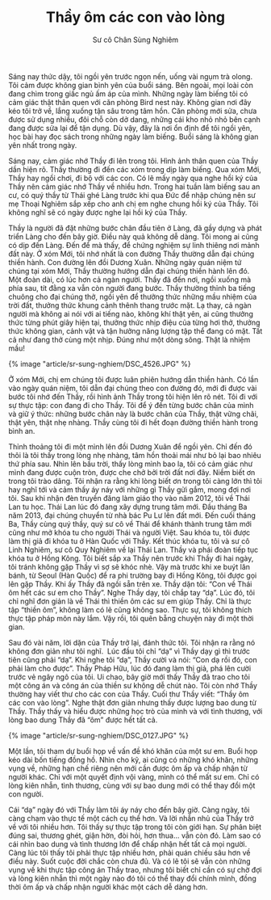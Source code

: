 ﻿---
title: Thầy ôm các con vào lòng
author: Sư cô Chân Sùng Nghiêm
---

Sáng nay thức dậy, tôi ngồi yên trước ngọn nến, uống vài ngụm trà olong. Tôi cảm được không gian bình yên của buổi sáng. Bên ngoài, mọi loài còn đang chìm trong giấc ngủ ấm áp của mình. Những ngày làm biếng tôi có cảm giác thật thân quen với căn phòng Bird nest này. Không gian nơi đây kéo tôi trở về, lắng xuống tận sâu trong tâm hồn. Căn phòng mới sửa, chưa được sử dụng nhiều, đôi chỗ còn dở dang, những cái kho nhỏ nhỏ bên cạnh đang được sửa lại để tận dụng. Dù vậy, đây là nơi ổn định để tôi ngồi yên, học bài hay đọc sách trong những ngày làm biếng. Buổi sáng là không gian yên nhất trong ngày.

Sáng nay, cảm giác nhớ Thầy đi lên trong tôi. Hình ảnh thân quen của Thầy dần hiện rõ. Thầy thường đi đến các xóm trong dịp làm biếng. Qua xóm Mới, Thầy hay ngồi chơi, đi bộ với các con. Có lẽ mấy ngày qua nghe hồi ký của Thầy nên cảm giác nhớ Thầy về nhiều hơn. Trong hai tuần làm biếng sau an cư, có quý thầy từ Thái ghé Làng trước khi qua Đức để nhập chúng nên sư mẹ Thoại Nghiêm sắp xếp cho anh chị em nghe chung hồi ký của Thầy. Tôi không nghĩ sẽ có ngày được nghe lại hồi ký của Thầy.

Thầy là người đã đặt những bước chân đầu tiên ở Làng, đã gầy dựng và phát triển Làng cho đến bây giờ. Điều này quả không dễ dàng. Tôi mong ai cũng có dịp đến Làng. Đến để mà thấy, để chứng nghiệm sự linh thiêng nơi mảnh đất này. Ở xóm Mới, tôi nhớ nhất là con đường Thầy thường dẫn đại chúng thiền hành. Con đường lên đồi Dương Xuân. Những ngày quán niệm tứ chúng tại xóm Mới, Thầy thường hướng dẫn đại chúng thiền hành lên đó. Một đoàn dài, có lúc hơn cả ngàn người. Thầy đã đến nơi, ngồi xuống mà phía sau, tít đằng xa vẫn còn người đang bước. Thầy thường thỉnh ba tiếng chuông cho đại chúng thở, ngồi yên để thưởng thức những mầu nhiệm của trời đất, thưởng thức khung cảnh thênh thang trước mặt. Lạ thay, cả ngàn người mà không ai nói với ai tiếng nào, không khí thật yên, ai cũng thưởng thức từng phút giây hiện tại, thưởng thức nhịp điệu của từng hơi thở, thưởng thức không gian, cảnh vật và tận hưởng năng lượng tập thể đang có mặt. Tất cả như đang thở cùng một nhịp. Đúng như một dòng sông. Thật là nhiệm mầu!

{% image "article/sr-sung-nghiem/DSC_4526.JPG" %}

Ở xóm Mới, chị em chúng tôi được luân phiên hướng dẫn thiền hành. Có lần vào ngày quán niệm, tôi dẫn đại chúng theo con đường đó, mới đi được vài bước tôi nhớ đến Thầy, rồi hình ảnh Thầy trong tôi hiện lên rõ nét. Tôi đi với sự thực tập: con đang đi cho Thầy. Tôi để ý đến từng bước chân của mình và giữ ý thức: những bước chân này là bước chân của Thầy, thật vững chãi, thật yên, thật nhẹ nhàng. Thầy cùng tôi đi hết đoạn đường thiền hành trong bình an.

Thỉnh thoảng tôi đi một mình lên đồi Dương Xuân để ngồi yên. Chỉ đến đó thôi là tôi thấy trong lòng nhẹ nhàng, tâm hồn thoải mái như bỏ lại bao nhiêu thứ phía sau. Nhìn lên bầu trời, thấy lòng mình bao la, tôi có cảm giác như mình đang được cuộn tròn, được che chở bởi trời đất nơi đây. Niềm biết ơn trong tôi trào dâng. Tôi nhận ra rằng khi lòng biết ơn trong tôi càng lớn thì tôi hay nghĩ tới và cảm thấy áy náy với những gì Thầy gửi gắm, mong đợi nơi tôi. Sau khi nhận đèn truyền đăng làm giáo thọ vào năm 2012, tôi về Thái Lan tu học. Thái Lan lúc đó đang xây dựng trung tâm mới. Đầu tháng Ba năm 2013, đại chúng chuyển từ nhà bác Pu Lư lên đất mới. Đến cuối tháng Ba, Thầy cùng quý thầy, quý sư cô về Thái để khánh thành trung tâm mới cũng như mở khóa tu cho người Thái và người Việt. Sau khóa tu, tôi được làm thị giả đi khóa tu ở Hàn Quốc với Thầy. Kết thúc khóa tu, tôi và sư cô Linh Nghiêm, sư cô Quy Nghiêm về lại Thái Lan. Thầy và phái đoàn tiếp tục khóa tu ở Hồng Kông. Tôi biết sắp xa Thầy nên trước khi Thầy đi hai ngày, tôi tránh không gặp Thầy vì sợ sẽ khóc nhè. Vậy mà trước khi xe buýt lăn bánh, từ Seoul (Hàn Quốc) để ra phi trường bay đi Hồng Kông, tôi được gọi lên gặp Thầy. Khi ấy Thầy đã ngồi sẵn trên xe. Thầy dặn tôi: “Con về Thái ôm hết các sư em cho Thầy”. Nghe Thầy dạy, tôi chắp tay “dạ”. Lúc đó, tôi chỉ nghĩ đơn giản là về Thái thì thiền ôm các sư em giúp Thầy. Chỉ là thực tập “thiền ôm”, không làm có lẽ cũng không sao. Thực sự, tôi không thích thực tập pháp môn này lắm. Vậy rồi, tôi quên bẵng chuyện này đi một thời gian.

Sau đó vài năm, lời dặn của Thầy trở lại, đánh thức tôi. Tôi nhận ra rằng nó không đơn giản như tôi nghĩ.  Lúc đầu tôi chỉ “dạ” vì Thầy dạy gì thì trước tiên cũng phải “dạ”. Khi nghe tôi “dạ”, Thầy cười và nói: “Con dạ rồi đó, con phải làm cho được”. Thầy Pháp Hữu, lúc đó đang làm thị giả, phá lên cười trước vẻ ngây ngô của tôi. Ui chao, bây giờ mới thấy Thầy đã trao cho tôi một công án và công án của thiền sư không dễ chút nào. Tôi còn nhớ Thầy thường hay viết thư cho các con của Thầy. Cuối thư Thầy viết: “Thầy ôm các con vào lòng”. Nghe thật đơn giản nhưng thấy được lượng bao dung từ Thầy. Thầy thấy và hiểu được những học trò của mình và với tình thương, với lòng bao dung Thầy đã “ôm” được hết tất cả.

{% image "article/sr-sung-nghiem/DSC_0127.JPG" %}

Một lần, tôi tham dự buổi họp về vấn đề khó khăn của một sư em. Buổi họp kéo dài bốn tiếng đồng hồ. Nhìn cho kỹ, ai cũng có những khó khăn, những vụng về, những hạn chế riêng nên mới cần được ôm ấp và chấp nhận từ người khác. Chỉ với một quyết định vội vàng, mình có thể mất sư em. Chỉ có lòng kiên nhẫn, tình thương, cùng với sự bao dung mới có thể thay đổi một con người.

Cái “dạ” ngày đó với Thầy làm tôi áy náy cho đến bây giờ. Càng ngày, tôi càng chạm vào thực tế một cách cụ thể hơn. Và lời nhắn nhủ của Thầy trở về với tôi nhiều hơn. Tôi thấy sự thực tập trong tôi còn giới hạn. Sự phân biệt đúng sai, thương ghét, giận hờn, đòi hỏi, hơn thua… vẫn còn đó. Làm sao có cái nhìn bao dung và tình thương lớn để chấp nhận hết tất cả mọi người. Càng lúc tôi thấy tôi phải thực tập nhiều hơn, phải quán chiếu sâu hơn về điều này. Suốt cuộc đời chắc còn chưa đủ. Và có lẽ tôi sẽ vẫn còn những vụng về khi thực tập công án Thầy trao, nhưng tôi biết chỉ cần có sự chờ đợi và lòng kiên nhẫn thì một ngày nào đó tôi có thể thay đổi chính mình, đồng thời ôm ấp và chấp nhận người khác một cách dễ dàng hơn.
